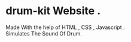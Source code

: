 # drum-kit Website .
Made With the help of HTML , CSS , Javascript .             
Simulates The Sound Of Drum.
